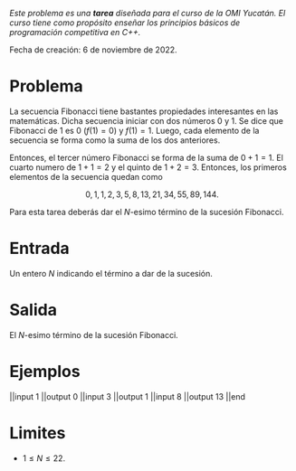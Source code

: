 *Este problema es una* ***tarea*** *diseñada para el curso de la OMI Yucatán. El curso tiene como propósito enseñar los principios básicos de programación competitiva en C++.*

Fecha de creación: 6 de noviembre de 2022.

# Problema

La secuencia Fibonacci tiene bastantes propiedades interesantes en las matemáticas. Dicha secuencia iniciar con dos números $0$ y $1$. Se dice que Fibonacci de $1$ es $0$ ($f(1) = 0$) y $f(1) = 1$. Luego, cada elemento de la secuencia se forma como la suma de los dos anteriores.

Entonces, el tercer número Fibonacci se forma de la suma de $0 + 1 = 1$. El cuarto numero de $1 + 1 = 2$ y el quinto de $1 + 2 = 3$. Entonces, los primeros elementos de la secuencia quedan como

$$
    0, 1, 1, 2, 3, 5, 8, 13, 21, 34, 55, 89, 144.
$$

Para esta tarea deberás dar el $N$-esimo término de la sucesión Fibonacci.

# Entrada

Un entero $N$ indicando el término a dar de la sucesión.

# Salida

El $N$-esimo término de la sucesión Fibonacci.

# Ejemplos

||input
1
||output
0
||input
3
||output
1
||input
8
||output
13
||end

# Limites

- $1 \leq N \leq 22$.
